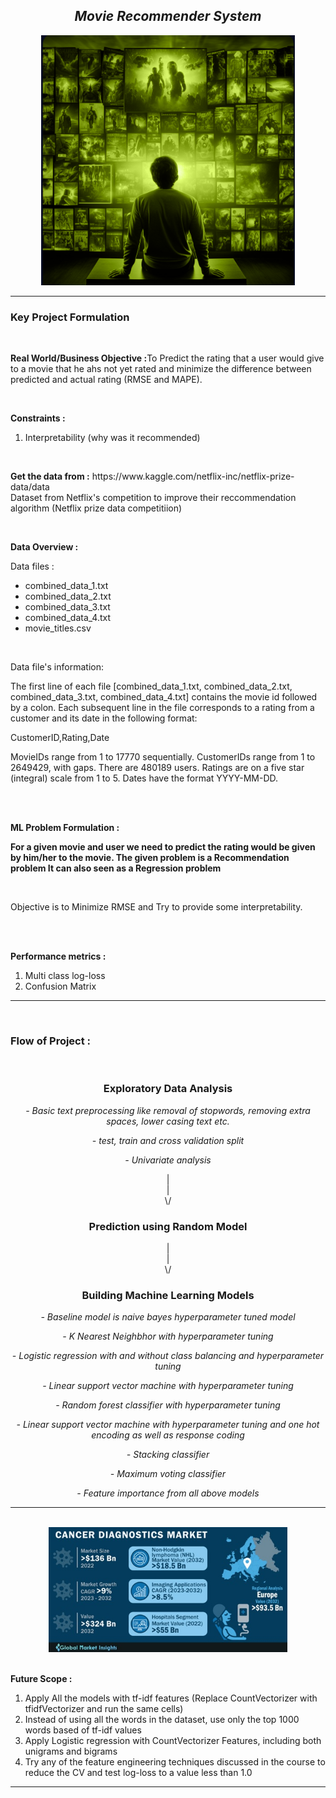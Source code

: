 <h2 align= "center"><em>Movie Recommender System</em></h2>

<div align="center">
  <img height="400" src="https://github.com/shreyjain99/Movie-Recommender-System/blob/main/src%20files/cover%20image.png"/>
</div>

<hr width="100%" size="2">

<h3 align= "left"> <b> Key Project Formulation </b> </h3>

<br>

<p>
<strong>Real World/Business Objective :</strong>To Predict the rating that a user would give to a movie that he ahs not yet rated and minimize the difference between predicted and actual rating (RMSE and MAPE).
</p>

<br>

<p>
<strong>Constraints :</strong>
</p>
<ol>
<li>Interpretability (why was it recommended)</li>
</ol>

<br>

<p>
<strong>Get the data from :</strong> https://www.kaggle.com/netflix-inc/netflix-prize-data/data
<br> Dataset from Netflix's competition to improve their reccommendation algorithm (Netflix prize data competitiion)
</p>

<br>

<p>
<strong>Data Overview :</strong>
<br>
<p> Data files : 
<ul> 
<li> combined_data_1.txt </li>
<li> combined_data_2.txt </li>
<li> combined_data_3.txt </li>
<li> combined_data_4.txt </li>
<li> movie_titles.csv </li>
</ul>
</p>
<br>
<p>
    Data file's information:
</p>
<p>  

The first line of each file [combined_data_1.txt, combined_data_2.txt, combined_data_3.txt, combined_data_4.txt] contains the movie id followed by a colon. Each subsequent line in the file corresponds to a rating from a customer and its date in the following format:

CustomerID,Rating,Date

MovieIDs range from 1 to 17770 sequentially.
CustomerIDs range from 1 to 2649429, with gaps. There are 480189 users.
Ratings are on a five star (integral) scale from 1 to 5.
Dates have the format YYYY-MM-DD.
</p>

<br>

<br />


<p>
<strong>ML Problem Formulation :</strong>
</p>
<p> <strong>For a given movie and user we need to predict the rating would be given by him/her to the movie. 
The given problem is a Recommendation problem 
It can also seen as a Regression problem </strong> </p>
<br>
<p>Objective is to Minimize RMSE and Try to provide some interpretability.</p>

<br>
<br>

<p>
<strong>Performance metrics :</strong>
</p>
<ol>
<li>Multi class log-loss</li>
<li>Confusion Matrix</li>
</ol>

<hr width="100%" size="2">

<br>

<body>

  <h3>Flow of Project : </h3>
  
  <br>

  <h3 align= "center"><strong>Exploratory Data Analysis</strong></h3>
  <p align= "center"><em> - Basic text preprocessing like removal of stopwords, removing extra spaces, lower casing text etc. </em></p>
  <p align= "center"><em> - test, train and cross validation split </em></p>
  <p align= "center"><em> - Univariate analysis </em></p>
  
  <div align= "center">|</div>
  <div align= "center">|</div>
  <div align= "center">\/</div>

  <h3 align= "center"><strong>Prediction using Random Model </strong></h3>

  <div align= "center">|</div>
  <div align= "center">|</div>
  <div align= "center">\/</div>

  <h3 align= "center">Building Machine Learning Models</h3>
  <p align= "center"><em> - Baseline model is naive bayes hyperparameter tuned model  </em></p>
  <p align= "center"><em> - K Nearest Neighbhor with hyperparameter tuning   </em></p>
  <p align= "center"><em> - Logistic regression with and without class balancing and hyperparameter tuning  </em></p>
  <p align= "center"><em> - Linear support vector machine with hyperparameter tuning </em></p> 
  <p align= "center"><em> - Random forest classifier with hyperparameter tuning </em></p>  
  <p align= "center"><em> - Linear support vector machine with hyperparameter tuning and one hot encoding as well as response coding </em></p>  
  <p align= "center"><em> - Stacking classifier </em></p>  
  <p align= "center"><em> - Maximum voting classifier </em></p>  
  <p align= "center"><em> - Feature importance from all above models </em></p>  



  
</body>

<hr width="100%" size="2">
<br>

<div align="center">
  <img height="200" src="https://github.com/shreyjain99/Personalized-Cancer-Diagnosis/blob/main/src%20files/cancer-diagnostics-market.jpg"/>
</div>

<br>

<p>
<strong>Future Scope :</strong>
</p>
<ol>
<li>Apply All the models with tf-idf features (Replace CountVectorizer with tfidfVectorizer and run the same cells) </li>
<li>Instead of using all the words in the dataset, use only the top 1000 words based of tf-idf values</li>
<li>Apply Logistic regression with CountVectorizer Features, including both unigrams and bigrams </li>
<li>Try any of the feature engineering techniques discussed in the course to reduce the CV and test log-loss to a value less than 1.0</li>
</ol>

<hr width="100%" size="2">
